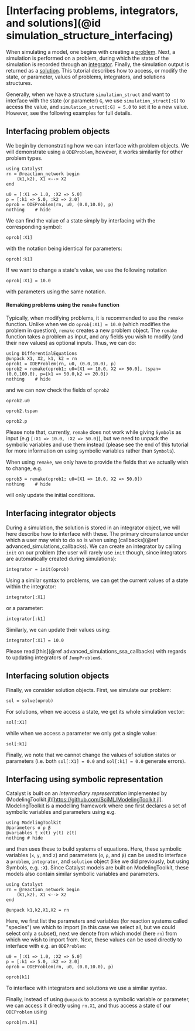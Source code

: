 # [Interfacing problems, integrators, and solutions](@id simulation_structure_interfacing)
When simulating a model, one begins with creating a [problem](https://docs.sciml.ai/DiffEqDocs/stable/basics/problem/). Next, a simulation is performed on a problem, during which the state of the simulation is recorded through an [integrator](https://docs.sciml.ai/DiffEqDocs/stable/basics/integrator/). Finally, the simulation output is returned as a [solution](https://docs.sciml.ai/DiffEqDocs/stable/basics/solution/). This tutorial describes how to access, or modify the state, or parameter, values of problems, integrators, and solutions structures. 

Generally, when we have a structure `simulation_struct` and want to interface with the state (or parameter) `G`, we use `simulation_struct[:G]` to access the value, and `simulation_struct[:G] = 5.0` to set it to a new value. However, see the following examples for full details.

## Interfacing problem objects

We begin by demonstrating how we can interface with problem objects. We will demonstrate using a `ODEProblem`, however, it works similarily for other problem types.
```example ex1
using Catalyst
rn = @reaction_network begin
    (k1,k2), X1 <--> X2
end

u0 = [:X1 => 1.0, :X2 => 5.0]
p = [:k1 => 5.0, :k2 => 2.0]
oprob = ODEProblem(rn, u0, (0.0,10.0), p)
nothing    # hide
```

We can find the value of a state simply by interfacing with the corresponding symbol:
```example ex1
oprob[:X1]
```
with the notation being identical for parameters:
```example ex1
oprob[:k1]
```

If we want to change a state's value, we use the following notation
```example ex1
oprob[:X1] = 10.0
```
with parameters using the same notation.

#### Remaking problems using the `remake` function
Typically, when modifying problems, it is recommended to use the `remake` function. Unlike when we do `oprob[:X1] = 10.0` (which modifies the problem in question), `remake` creates a new problem object. The `remake` function takes a problem as input, and any fields you wish to modify (and their new values) as optional inputs. Thus, we can do:
```example ex1
using DifferentialEquations
@unpack X1, X2, k1, k2 = rn
oprob1 = ODEProblem(rn, u0, (0.0,10.0), p)
oprob2 = remake(oprob1; u0=[X1 => 10.0, X2 => 50.0], tspan=(0.0,100.0), p=[k1 => 50.0,k2 => 20.0])
nothing    # hide
```
and we can now check the fields of `oprob2`
```example ex1
oprob2.u0
```
```example ex1
oprob2.tspan
```
```example ex1
oprob2.p
```
Please note that, currently, `remake` does not work while giving `Symbol`s as input (e.g `[:X1 => 10.0, :X2 => 50.0]`), but we need to unpack the symbolic variables and use them instead (please see the end of this tutorial for more information on using symbolic variables rather than `Symbol`s).

When using `remake`, we only have to provide the fields that we actually wish to change, e.g.
```example ex1
oprob3 = remake(oprob1; u0=[X1 => 10.0, X2 => 50.0])
nothing    # hide
```
will only update the initial conditions.


## Interfacing integrator objects

During a simulation, the solution is stored in an integrator object, we will here describe how to interface with these. The primary circumstance under which a user may wish to do so is when using [callbacks](@ref advanced_simulations_callbacks). We can create an integrator by calling `init` on our problem (the user will rarely use `init` though, since integrators are automatically created during simulations):
```example ex1
integrator = init(oprob)
```
Using a similar syntax to problems, we can get the current values of a state within the integrator:
```example ex1
integrator[:X1]
```
or a parameter:
```example ex1
integrator[:k1]
```
Similarly, we can update their values using:
```example ex1
integrator[:X1] = 10.0
```
Please read [this](@ref advanced_simulations_ssa_callbacks) with regards to updating integrators of `JumpProblem`s.


## Interfacing solution objects

Finally, we consider solution objects. First, we simulate our problem:
```example ex1
sol = solve(oprob)
```
For solutions, when we access a state, we get its whole simulation vector:
```example ex1
sol[:X1]
```
while when we access a parameter we only get a single value:
```example ex1
sol[:k1]
```
Finally, we note that we cannot change the values of solution states or parameters (i.e. both `sol[:X1] = 0.0` and `sol[:k1] = 0.0` generate errors).

## Interfacing using symbolic representation

Catalyst is built on an *intermediary representation* implemented by (ModelingToolkit.jl)[https://github.com/SciML/ModelingToolkit.jl]. ModelingToolkit is a modelling framework where one first declares a set of symbolic variables and parameters using e.g.
```example ex2
using ModelingToolkit
@parameters σ ρ β
@variables t x(t) y(t) z(t)
nothing # hide
```
and then uses these to build systems of equations. Here, these symbolic variables (`x`, `y`, and `z`) and parameters (`σ`, `ρ`, and `β`) can be used to interface a `problem`, `integrator`, and `solution` object (like we did previously, but using Symbols, e.g. `:X`). Since Catalyst models are built on ModelingToolkit, these models also contain similar symbolic variables and parameters. 
```example ex2
using Catalyst
rn = @reaction_network begin
    (k1,k2), X1 <--> X2
end

@unpack k1,k2,X1,X2 = rn
```
Here, we first list the parameters and variables (for reaction systems called "species") we which to import (in this case we select all, but we could select only a subset), next we denote from which model (here `rn`) from which we wish to import from. Next, these values can be used directly to interface with e.g. an `ODEProblem`:
```example ex2
u0 = [:X1 => 1.0, :X2 => 5.0]
p = [:k1 => 5.0, :k2 => 2.0]
oprob = ODEProblem(rn, u0, (0.0,10.0), p)

oprob[k1]
```
To interface with integrators and solutions we use a similar syntax.

Finally, instead of using `@unpack` to access a symbolic variable or parameter, we can access it directly using `rn.X1`, and thus access a state of our `ODEProblem` using
```example ex2
oprob[rn.X1]
```
